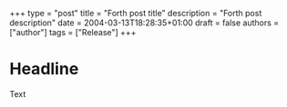 +++
type = "post"
title = "Forth post title"
description = "Forth post description"
date = 2004-03-13T18:28:35+01:00
draft = false
authors = ["author"]
tags = ["Release"]
+++

# Headline
Text

